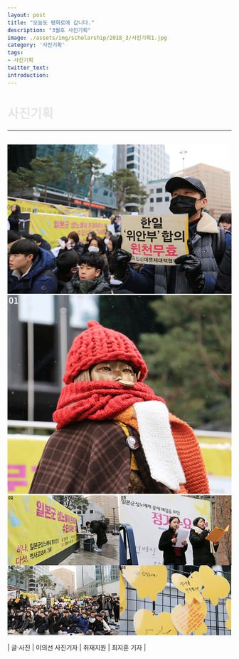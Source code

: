```yaml
---
layout: post
title: "오늘도 평화로에 갑니다."
description: "3월호 사진기획"
image: ./assets/img/scholarship/2018_3/사진기획1.jpg
category: '사진기획'
tags:
- 사진기획
twitter_text:
introduction:
---
```


<h1 style="color:#E6E6E6;">사진기획</h1>
<hr/>

<!--사진기획-->
<br/>
<img itemprop="image" src="/assets/img/scholarship/2018_3/사진기획1.jpg" alt="사진기획1" width="800" height="auto">
<img itemprop="image" src="/assets/img/scholarship/2018_3/사진기획2.jpg" alt="사진기획2" width="800" height="auto">
<img itemprop="image" src="/assets/img/scholarship/2018_3/사진기획3.jpg" alt="사진기획3" width="800" height="auto">


| 글·사진 | 이의선 사진기자 | 취재지원 | 최지훈 기자 |
